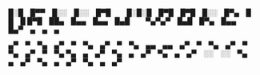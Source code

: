 

█░█ █▀▀ █░░ █░░ █▀█   █░█░█ █▀█ █▀█ █░░ █▀▄ █ █ █
█▀█ ██▄ █▄▄ █▄▄ █▄█   ▀▄▀▄▀ █▄█ █▀▄ █▄▄ █▄▀ ▄ ▄ ▄

▄▀ ▀ ▀▄ ▄▀ ▀ ▀▄ ▄▀ ▀ ▀▄ ▄▄ ▄▄ ▄▀ ▀ ▀▄ ▄▀ ▀ ▀▄ ▄▀ ▀ ▀▄
▀▄ ▄ ▄▀ ▀▄ ▄ ▄▀ ▀▄ ▄ ▄▀ ░░ ░░ ▀▄ ▄ ▄▀ ▀▄ ▄ ▄▀ ▀▄ ▄ ▄▀
<!--
**garain/garain** is a ✨ _special_ ✨ repository because its `README.md` (this file) appears on your GitHub profile.

Here are some ideas to get you started:

- 🔭 I’m currently working on ...
- 🌱 I’m currently learning ...
- 👯 I’m looking to collaborate on ...
- 🤔 I’m looking for help with ...
- 💬 Ask me about ...
- 📫 How to reach me: ...
- 😄 Pronouns: ...
- ⚡ Fun fact: ...
-->
